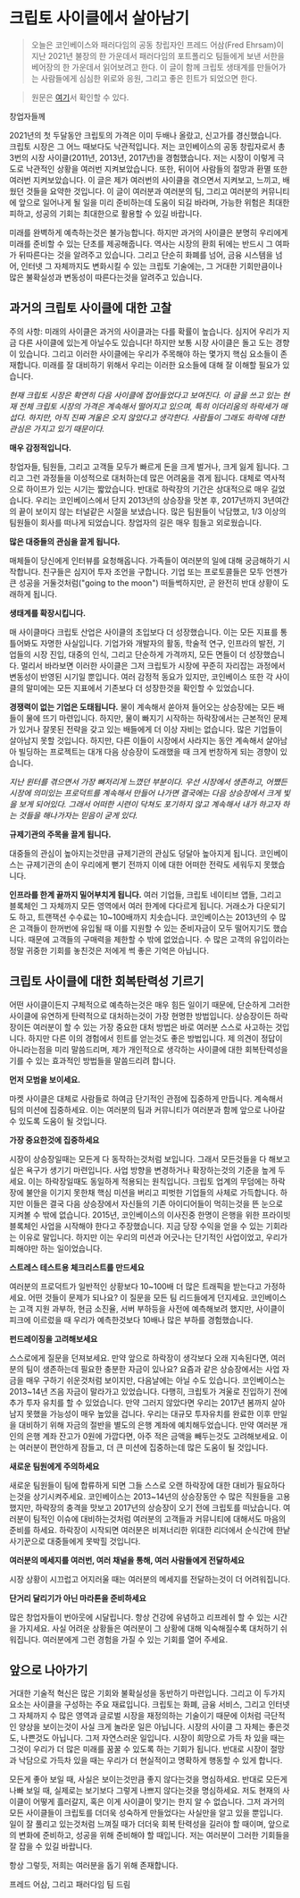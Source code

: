 # 크립토 사이클에서 살아남기

>오늘은 코인베이스와 패러다임의 공동 창립자인 프레드 어삼(Fred Ehrsam)이 지난 2021년 불장의 한 가운데서 패러다임의 포트폴리오 팀들에게 보낸 서한을 베어장의 한 가운데서 읽어보려고 한다. 이 글이 함께 크립토 생태계를 만들어가는 사람들에게 심심한 위로와 응원, 그리고 좋은 힌트가 되었으면 한다.

>원문은 [여기]((https://www.paradigm.xyz/2021/03/surviving-crypto-cycles?fbclid=IwAR2kkXUM8RGtjy5MdXuFhhp1LNaF2RFDL1TmuI7XxQOMEGu2qND1SiwyABI))서 확인할 수 있다.

창업자들께

2021년의 첫 두달동안 크립토의 가격은 이미 두배나 올랐고, 신고가를 경신했습니다. 크립토 시장은 그 어느 때보다도 낙관적입니다. 저는 코인베이스의 공동 창립자로서 총 3번의 시장 사이클(2011년, 2013년, 2017년)을 경험했습니다. 저는 시장이 이렇게 극도로 낙관적인 상황을 여러번 지켜보았습니다. 또한, 뒤이어 사람들의 절망과 환멸 또한 여러번 지켜보았습니다. 이 글은 제가 여러번의 사이클을 겪으면서 지켜보고, 느끼고, 배웠던 것들을 요약한 것입니다. 이 글이 여러분과 여러분의 팀, 그리고 여러분의 커뮤니티에 앞으로 일어나게 될 일을 미리 준비하는데 도움이 되길 바라며, 가능한 위험은 최대한 피하고, 성공의 기회는 최대한으로 활용할 수 있길 바랍니다.

미래를 완벽하게 예측하는것은 불가능합니다. 하지만 과거의 사이클은 분명히 우리에게 미래를 준비할 수 있는 단초를 제공해줍니다. 역사는 시장의 환희 뒤에는 반드시 그 여파가 뒤따른다는 것을 알려주고 있습니다. 그리고 단순히 화폐를 넘어, 금융 시스템을 넘어, 인터넷 그 자체까지도 변화시킬 수 있는 크립토 기술에는, 그 거대한 기회만큼이나 많은 불확실성과 변동성이 따른다는것을 알려주고 있습니다.

## **과거의 크립토 사이클에 대한 고찰**

주의 사항: 미래의 사이클은 과거의 사이클과는 다를 확률이 높습니다. 심지어 우리가 지금 다른 사이클에 있는게 아닐수도 있습니다! 하지만 보통 시장 사이클은 돌고 도는 경향이 있습니다. 그리고 이러한 사이클에는 우리가 주목해야 하는 몇가지 핵심 요소들이 존재합니다. 미래를 잘 대비하기 위해서 우리는 이러한 요소들에 대해 잘 이해할 필요가 있습니다.

*현재 크립토 시장은 확연히 다음 사이클에 접어들었다고 보여진다. 이 글을 쓰고 있는 현재 전체 크립토 시장의 가격은 계속해서 떨어지고 있으며, 특히 이더리움의 하락세가 매섭다. 하지만, 아직 진짜 겨울은 오지 않았다고 생각한다. 사람들이 그래도 하락에 대한 관심은 가지고 있기 때문이다.* 


**매우 감정적입니다.**

창업자들, 팀원들, 그리고 고객들 모두가 빠르게 돈을 크게 벌거나, 크게 잃게 됩니다. 그리고 그런 과정들을 이성적으로 대처하는데 많은 어려움을 겪게 됩니다. 대체로 역사적으로 하이프가 있는 시기는 짧았습니다. 반대로 하락장의 기간은 상대적으로 매우 길었습니다. 우리는 코인베이스에서 단지 2013년의 상승장을 맛본 후, 2017년까지 3년여간의 끝이 보이지 않는 터널같은 시절을 보냈습니다. 많은 팀원들이 낙담했고, 1/3 이상의 팀원들이 회사를 떠나게 되었습니다. 창업자의 길은 매우 힘들고 외로웠습니다.

**많은 대중들의 관심을 끌게 됩니다.**

매체들이 당신에게 인터뷰를 요청해옵니다. 가족들이 여러분의 일에 대해 궁금해하기 시작합니다. 친구들은 심지어 투자 조언을 구합니다. 기업 또는 프로토콜들은 모두 언젠가 큰 성공을 거둘것처럼("going to the moon") 떠들썩하지만, 곧 완전히 반대 상황이 도래하게 됩니다.

**생태계를 확장시킵니다.**

매 사이클마다 크립토 산업은 사이클의 초입보다 더 성장했습니다. 이는 모든 지표를 통틀어봐도 자명한 사실입니다. 기업가와 개발자의 활동, 학술적 연구, 인프라의 발전, 기업들의 시장 진입, 대중의 인식, 그리고 단순하게 가격까지, 모든 면들이 더 성장했습니다. 멀리서 바라보면 이러한 사이클은 그저 크립토가 시장에 꾸준히 자리잡는 과정에서 변동성이 반영된 시기일 뿐입니다. 여러 감정적 동요가 있지만, 코인베이스 또한 각 사이클의 말미에는 모든 지표에서 기존보다 더 성장한것을 확인할 수 있었습니다.

**경쟁력이 없는 기업은 도태됩니다.**
물이 계속해서 쏟아져 들어오는 상승장에는 모든 배들이 물에 뜨기 마련입니다. 하지만, 물이 빠지기 시작하는 하락장에서는 근본적인 문제가 있거나 잘못된 전략을 갖고 있는 배들에게 더 이상 자비는 없습니다. 많은 기업들이 살아남지 못할 것입니다. 하지만, 다른 이들이 시장에서 사라지는 동안 계속해서 살아남아 빌딩하는 프로젝트는 대개 다음 상승장이 도래했을 때 크게 번창하게 되는 경향이 있습니다.

*지난 윈터를 겪으면서 가장 뼈저리게 느꼈던 부분이다. 우선 시장에서 생존하고, 어쨌든 시장에 의미있는 프로덕트를 계속해서 만들어 나가면 결국에는 다음 상승장에서 크게 빛을 보게 되어있다. 그래서 어떠한 시련이 닥쳐도 포기하지 않고 계속해서 내가 하고자 하는 것들을 해나가자는 믿음이 굳게 있다.*

**규제기관의 주목을 끌게 됩니다.**

대중들의 관심이 높아지는것만큼 규제기관의 관심도 덩달아 높아지게 됩니다. 코인베이스는 규제기관의 손이 우리에게 뻗기 전까지 이에 대한 어떠한 전략도 세워두지 못했습니다.


**인프라를 한계 끝까지 밀어부치게 됩니다.**
여러 기업들, 크립토 네이티브 앱들, 그리고 블록체인 그 자체까지 모든 영역에서 여러 한계에 다다르게 됩니다. 거래소가 다운되기도 하고, 트랜잭션 수수료는 10~100배까지 치솟습니다. 코인베이스는 2013년의 수 많은 고객들이 한꺼번에 유입될 때 이를 지원할 수 있는 준비자금이 모두 떨어지기도 했습니다. 때문에 고객들의 구매력을 제한할 수 밖에 없었습니다. 수 많은 고객의 유입이라는 정말 귀중한 기회를 놓친것은 저에게 썩 좋은 기억은 아닙니다.


## 크립토 사이클에 대한 회복탄력성 기르기

어떤 사이클이든지 구체적으로 예측하는것은 매우 힘든 일이기 때문에, 단순하게 그러한 사이클에 유연하게 탄력적으로 대처하는것이 가장 현명한 방법입니다. 상승장이든 하락장이든 여러분이 할 수 있는 가장 중요한 대처 방법은 바로 여러분 스스로 사고하는 것입니다. 하지만 다른 이의 경험에서 힌트를 얻는것도 좋은 방법입니다. 제 의견이 정답이 아니라는점을 미리 말씀드리며, 제가 개인적으로 생각하는 사이클에 대한 회복탄력성을 기를 수 있는 효과적인 방법들을 말씀드리려 합니다.


**먼저 모범을 보이세요.**

마켓 사이클은 대체로 사람들로 하여금 단기적인 관점에 집중하게 만듭니다. 계속해서 팀의 미션에 집중하세요. 이는 여러분의 팀과 커뮤니티가 여러분과 함께 앞으로 나아갈 수 있도록 도움이 될 것입니다.


**가장 중요한것에 집중하세요**

시장이 상승장일때는 모든게 다 동작하는것처럼 보입니다. 그래서 모든것들을 다 해보고 싶은 욕구가 생기기 마련입니다. 사업 방향을 변경하거나 확장하는것의 기준을 높게 두세요. 이는 하락장일때도 동일하게 적용되는 원칙입니다. 크립토 업계의 무덤에는 하락장에 불안을 이기지 못한채 핵심 미션을 버리고 피벗한 기업들의 사체로 가득합니다. 하지만 이들은 결국 다음 상승장에서 자신들의 기존 아이디어들이 먹히는것을 뜬 눈으로 지켜볼 수 밖에 없습니다. 2015년, 코인베이스의 이사진중 한명이 은행을 위한 프라이빗 블록체인 사업을 시작해야 한다고 주장했습니다. 지금 당장 수익을 얻을 수 있는 기회라는 이유로 말입니다. 하지만 이는 우리의 미션과 어긋나는 단기적인 사업이었고, 우리가 피해야만 하는 일이었습니다.


**스트레스 테스트용 체크리스트를 만드세요**

여러분의 프로덕트가 일반적인 상황보다 10~100배 더 많은 트래픽을 받는다고 가정하세요. 어떤 것들이 문제가 되나요? 이 질문을 모든 팀 리드들에게 던지세요. 코인베이스는 고객 지원 과부하, 현금 소진율, 서버 부하등을 사전에 예측해보려 했지만, 사이클이 피크에 이르렀을 때 우리가 예측한것보다 10배나 많은 부하를 경험했습니다.


**펀드레이징을 고려해보세요**

스스로에게 질문을 던져보세요. 만약 앞으로 하락장이 생각보다 오래 지속된다면, 여러분의 팀이 생존하는데 필요한 충분한 자금이 있나요? 요즘과 같은 상승장에서는 사업 자금을 매우 구하기 쉬운것처럼 보이지만, 다음날에는 아닐 수도 있습니다. 코인베이스는 2013~14년 즈음 자금이 말라가고 있었습니다. 다행히, 크립토가 겨울로 진입하기 전에 추가 투자 유치를 할 수 있었습니다. 만약 그러지 않았다면 우리는 2017년 봄까지 살아남지 못했을 가능성이 매우 높았을 겁니다. 우리는 대규모 투자유치를 완료한 이후 만일을 대비하기 위해 자금의 절반을 별도의 은행 계좌에 예치해두었습니다. 만약 여러분 개인의 은행 계좌 잔고가 0원에 가깝다면, 아주 적은 금액을 빼두는것도 고려해보세요. 이는 여러분이 편안하게 잠들고, 더 큰 미션에 집중하는데 많은 도움이 될 것입니다.

**새로운 팀원에게 주의하세요**

새로운 팀원들이 팀에 합류하게 되면 그들 스스로 오랜 하락장에 대한 대비가 필요하다는것을 상기시켜주세요. 코인베이스는 2013~14년의 상승장동안 수 많은 직원들을 고용했지만, 하락장의 충격을 맛보고 2017년의 상승장이 오기 전에 크립토를 떠났습니다. 여러분이 팀적인 이슈에 대비하는것처럼 여러분의 고객들과 커뮤니티에 대해서도 마음의 준비를 하세요. 하락장이 시작되면 여러분은 비져너리한 위대한 리더에서 순식간에 한낱 사기꾼으로 대중들에게 못박힐 것입니다.


**여러분의 메세지를 여러번, 여러 채널을 통해, 여러 사람들에게 전달하세요**

시장 상황이 시끄럽고 어지러울 때는 여러분의 메세지를 전달하는것이 더 어려워집니다. 

**단거리 달리기가 아닌 마라톤을 준비하세요**

많은 창업자들이 번아웃에 시달립니다. 항상 건강에 유념하고 리프레쉬 할 수 있는 시간을 가지세요. 사실 어려운 상황들은 여러분이 그 상황에 대해 익숙해질수록 대처하기 쉬워집니다. 여러분에게 그런 경험을 가질 수 있는 기회를 열어 주세요.

## 앞으로 나아가기

거대한 기술적 혁신은 많은 기회와 불확실성을 동반하기 마련입니다. 그리고 이 두가지 요소는 사이클을 구성하는 주요 재료입니다. 크립토는 화폐, 금융 서비스, 그리고 인터넷 그 자체까지 수 많은 영역과 글로벌 시장을 재정의하는 기술이기 때문에 이처럼 극단적인 양상을 보이는것이 사실 크게 놀라운 일은 아닙니다. 시장의 사이클 그 자체는 좋은것도, 나쁜것도 아닙니다. 그저 자연스러운 일입니다. 시장이 희망으로 가득 차 있을 때는 그것이 우리가 더 많은 미래를 꿈꿀 수 있도록 하는 기회가 됩니다. 반대로 시장이 절망과 낙담으로 가득차 있을 때는 우리가 더 현실적이고 명확하게 행동할 수 있게 합니다.

모든게 좋아 보일 때, 사실은 보이는것만큼 좋지 않다는것을 명심하세요. 반대로 모든게 나빠 보일 때, 실제로는 보기보다 그렇게 나쁘지 않다는것을 명심하세요. 저도 현재의 사이클이 어떻게 흘러갈지, 혹은 이게 사이클이 맞기는 한지 알 수 없습니다. 그저 과거의 모든 사이클들이 크립토를 더더욱 성숙하게 만들었다는 사실만을 알고 있을 뿐입니다. 일이 잘 풀리고 있는것처럼 느껴질 때가 더더욱 회복 탄력성을 길러야 할 때이며, 앞으로의 변화에 준비하고, 성공을 위해 준비해야 할 때입니다. 저는 여러분이 그러한 기회들을 잘 잡을 수 있길 바랍니다.

항상 그렇듯, 저희는 여러분을 돕기 위해 존재합니다.

프레드 어삼, 그리고 패러다임 팀 드림